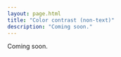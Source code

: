 ```yaml
---
layout: page.html
title: "Color contrast (non-text)"
description: "Coming soon."
---
```


Coming soon.
